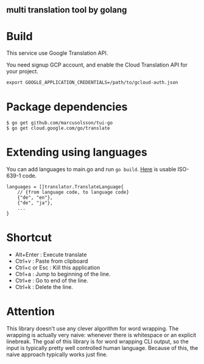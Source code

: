 multi translation tool by golang
---

# Build
This service use Google Translation API.

You need signup GCP account, and enable the Cloud Translation API for your project.

```
export GOOGLE_APPLICATION_CREDENTIALS=/path/to/gcloud-auth.json
```

# Package dependencies

```
$ go get github.com/marcusolsson/tui-go
$ go get cloud.google.com/go/translate
```

# Extending using languages

You can add languages to main.go and run `go build`.
[Here](https://cloud.google.com/translate/docs/languages) is usable ISO-639-1 code.

```
languages = []translator.TranslateLanguage{
    // {from language code, to language code}
	{"de", "en"},
	{"de", "ja"},
	...
}
```

# Shortcut
- Alt+Enter : Execute translate
- Ctrl+v : Paste from clipboard
- Ctrl+c or Esc : Kill this application
- Ctrl+a : Jump to beginning of the line.
- Ctrl+e : Go to end of the line.
- Ctrl+k : Delete the line.

# Attention

This library doesn't use any clever algorithm for word wrapping. The wrapping is actually very naive: whenever there is whitespace or an explicit linebreak. The goal of this library is for word wrapping CLI output, so the input is typically pretty well controlled human language. Because of this, the naive approach typically works just fine.
